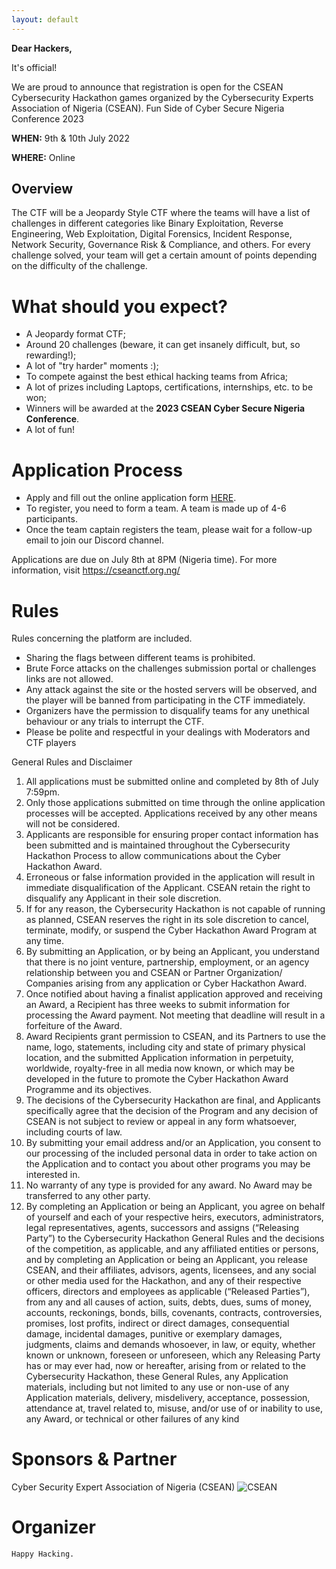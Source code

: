 ```yaml
---
layout: default
---
```


**Dear Hackers,**

It's official!

 
We are proud to announce that registration is open for the CSEAN Cybersecurity Hackathon games organized by the Cybersecurity Experts Association of Nigeria (CSEAN). Fun Side of Cyber Secure Nigeria Conference 2023 

 

**WHEN:** 9th & 10th July 2022

**WHERE:** Online

## Overview
The CTF will be a Jeopardy Style CTF where the teams will have a list of challenges in different categories like Binary Exploitation, Reverse Engineering, Web Exploitation, Digital Forensics, Incident Response, Network Security, Governance Risk & Compliance, and others. For every challenge solved, your team will get a certain amount of points depending on the difficulty of the challenge.


# What should you expect?

* A Jeopardy format CTF;
* Around 20 challenges (beware, it can get insanely difficult, but, so rewarding!);
* A lot of "try harder" moments :);
* To compete against the best ethical hacking teams from Africa;
* A lot of prizes including Laptops, certifications, internships, etc. to be won;
* Winners will be awarded at the **2023 CSEAN Cyber Secure Nigeria Conference**.
* A lot of fun!

# Application Process

* Apply and fill out the online application form [HERE](https://docs.google.com/forms/d/e/1FAIpQLSdgKk7jWC04O7QHQtriNEQyC-L2Kkug_WzVbAyaGTjPohzycw/viewform).
* To register, you need to form a team. A team is made up of 4-6 participants.
* Once the team captain registers the team, please wait for a follow-up email to join our Discord channel.

Applications are due on July 8th at 8PM (Nigeria time). For more information, visit https://cseanctf.org.ng/

# Rules 
Rules concerning the platform are included.
- Sharing the flags between different teams is prohibited.
- Brute Force attacks on the challenges submission portal or challenges links are not allowed.
- Any attack against the site or the hosted servers will be observed, and the player will be banned from participating in the CTF immediately.
- Organizers have the permission to disqualify teams for any unethical behaviour or any trials to interrupt the CTF.
- Please be polite and respectful in your dealings with Moderators and CTF players

General Rules and Disclaimer

1. All applications must be submitted online and completed by 8th of July 7:59pm.
2. Only those applications submitted on time through the online application processes will be accepted. Applications received by any other means will not be considered.
3. Applicants are responsible for ensuring proper contact information has been submitted and is maintained throughout the Cybersecurity Hackathon Process to allow communications about the Cyber Hackathon Award.
4. Erroneous or false information provided in the application will result in immediate disqualification of the Applicant. CSEAN retain the right to disqualify any Applicant in their sole discretion.
5. If for any reason, the Cybersecurity Hackathon is not capable of running as planned, CSEAN reserves the right in its sole discretion to cancel, terminate, modify, or suspend the Cyber Hackathon Award Program at any time.
6. By submitting an Application, or by being an Applicant, you understand that there is no joint venture, partnership, employment, or an agency relationship between you and CSEAN or Partner Organization/ Companies arising from any application or Cyber Hackathon Award.
7. Once notified about having a finalist application approved and receiving an Award, a Recipient has three weeks to submit information for processing the Award payment. Not meeting that deadline will result in a forfeiture of the Award.
8. Award Recipients grant permission to CSEAN, and its Partners to use the name, logo, statements, including city and state of primary physical location, and the submitted Application information in perpetuity, worldwide, royalty-free in all media now known, or which may be developed in the future to promote the Cyber Hackathon Award Programme and its objectives.
9. The decisions of the Cybersecurity Hackathon are final, and Applicants specifically agree that the decision of the Program and any decision of CSEAN is not subject to review or appeal in any form whatsoever, including courts of law.
10. By submitting your email address and/or an Application, you consent to our processing of the included personal data in order to take action on the Application and to contact you about other programs you may be interested in.
11. No warranty of any type is provided for any award. No Award may be transferred to any other party.
12. By completing an Application or being an Applicant, you agree on behalf of yourself and each of your respective heirs, executors, administrators, legal representatives, agents, successors and assigns (“Releasing Party”) to the Cybersecurity Hackathon General Rules and the decisions of the competition, as applicable, and any affiliated entities or persons, and by completing an Application or being an Applicant, you release CSEAN, and their affiliates, advisors, agents, licensees, and any social or other media used for the Hackathon, and any of their respective officers, directors and employees as applicable (“Released Parties”), from any and all causes of action, suits, debts, dues, sums of money, accounts, reckonings, bonds, bills, covenants, contracts, controversies, promises, lost profits, indirect or direct damages, consequential damage, incidental damages, punitive or exemplary damages, judgments, claims and demands whosoever, in law, or equity, whether known or unknown, foreseen or unforeseen, which any Releasing Party has or may ever had, now or hereafter, arising from or related to the Cybersecurity Hackathon, these General Rules, any Application materials, including but not limited to any use or non-use of any Application materials, delivery, misdelivery, acceptance, possession, attendance at, travel related to, misuse, and/or use of or inability to use, any Award, or technical or other failures of any kind

# Sponsors & Partner
Cyber Security Expert Association of Nigeria (CSEAN)
![CSEAN]()
# Organizer


```
Happy Hacking.
```

